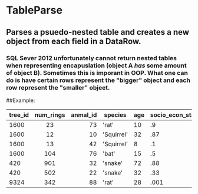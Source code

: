 # TableParse
## Parses a psuedo-nested table and creates a new object from each field in a DataRow. 
### SQL Sever 2012 unfortunately cannot return nested tables when representing encapuslation (object A *has* some amount of object B). Sometimes this is imporant in OOP. What one can do is have certain rows represent the "bigger" object and each row represent the "smaller" objeet.


##Example:

| tree_id  | num_rings | anmal_id | species | age | socio_econ_status |
| ------------- |:-------------:| ---------:|---------|----------|-----------------|
| 1600 | 23 | 73 | 'rat' | 10 | .9 |
| 1600 | 12 | 10 | 'Squirrel' | 32 | .87 |
| 1600 | 13 | 42 | 'Squirrel' | 8 | .1 |
| 1600 | 104 | 76 | 'bat' | 15 | .5 |
| 420 | 901 | 32 | 'snake' | 72 | .88 |
| 420 | 502 | 22 | 'snake' | 32 | .33 |
| 9324 | 342 | 88 | 'rat' | 28 | .001 |

